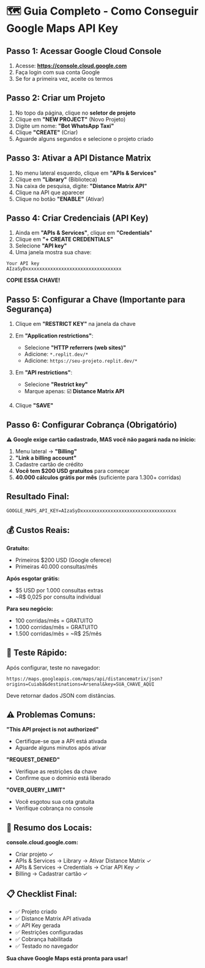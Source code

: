 # 🗺️ Guia Completo - Como Conseguir Google Maps API Key

## Passo 1: Acessar Google Cloud Console

1. Acesse: **https://console.cloud.google.com**
2. Faça login com sua conta Google
3. Se for a primeira vez, aceite os termos

## Passo 2: Criar um Projeto

1. No topo da página, clique no **seletor de projeto**
2. Clique em **"NEW PROJECT"** (Novo Projeto)
3. Digite um nome: **"Bot WhatsApp Taxi"**
4. Clique **"CREATE"** (Criar)
5. Aguarde alguns segundos e selecione o projeto criado

## Passo 3: Ativar a API Distance Matrix

1. No menu lateral esquerdo, clique em **"APIs & Services"**
2. Clique em **"Library"** (Biblioteca)
3. Na caixa de pesquisa, digite: **"Distance Matrix API"**
4. Clique na API que aparecer
5. Clique no botão **"ENABLE"** (Ativar)

## Passo 4: Criar Credenciais (API Key)

1. Ainda em **"APIs & Services"**, clique em **"Credentials"**
2. Clique em **"+ CREATE CREDENTIALS"**
3. Selecione **"API key"**
4. Uma janela mostra sua chave:

```
Your API key
AIzaSyDxxxxxxxxxxxxxxxxxxxxxxxxxxxxxxxxxxx
```

**COPIE ESSA CHAVE!**

## Passo 5: Configurar a Chave (Importante para Segurança)

1. Clique em **"RESTRICT KEY"** na janela da chave
2. Em **"Application restrictions"**:
   - Selecione **"HTTP referrers (web sites)"**
   - Adicione: `*.replit.dev/*`
   - Adicione: `https://seu-projeto.replit.dev/*`

3. Em **"API restrictions"**:
   - Selecione **"Restrict key"**
   - Marque apenas: ☑️ **Distance Matrix API**

4. Clique **"SAVE"**

## Passo 6: Configurar Cobrança (Obrigatório)

⚠️ **Google exige cartão cadastrado, MAS você não pagará nada no início:**

1. Menu lateral → **"Billing"**
2. **"Link a billing account"**
3. Cadastre cartão de crédito
4. **Você tem $200 USD gratuitos** para começar
5. **40.000 cálculos grátis por mês** (suficiente para 1.300+ corridas)

## Resultado Final:

```
GOOGLE_MAPS_API_KEY=AIzaSyDxxxxxxxxxxxxxxxxxxxxxxxxxxxxxxxxxxx
```

## 💰 Custos Reais:

**Gratuito:**
- Primeiros $200 USD (Google oferece)
- Primeiras 40.000 consultas/mês

**Após esgotar grátis:**
- $5 USD por 1.000 consultas extras
- ~R$ 0,025 por consulta individual

**Para seu negócio:**
- 100 corridas/mês = GRATUITO
- 1.000 corridas/mês = GRATUITO  
- 1.500 corridas/mês = ~R$ 25/mês

## 🔧 Teste Rápido:

Após configurar, teste no navegador:
```
https://maps.googleapis.com/maps/api/distancematrix/json?origins=Cuiabá&destinations=Arsenal&key=SUA_CHAVE_AQUI
```

Deve retornar dados JSON com distâncias.

## ⚠️ Problemas Comuns:

**"This API project is not authorized"**
- Certifique-se que a API está ativada
- Aguarde alguns minutos após ativar

**"REQUEST_DENIED"**  
- Verifique as restrições da chave
- Confirme que o dominio está liberado

**"OVER_QUERY_LIMIT"**
- Você esgotou sua cota gratuita
- Verifique cobrança no console

## 🎯 Resumo dos Locais:

**console.cloud.google.com:**
- Criar projeto ✓
- APIs & Services → Library → Ativar Distance Matrix ✓  
- APIs & Services → Credentials → Criar API Key ✓
- Billing → Cadastrar cartão ✓

## 📋 Checklist Final:

- ✅ Projeto criado
- ✅ Distance Matrix API ativada  
- ✅ API Key gerada
- ✅ Restrições configuradas
- ✅ Cobrança habilitada
- ✅ Testado no navegador

**Sua chave Google Maps está pronta para usar!**